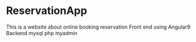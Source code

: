 # ReservationApp
This is a website about online booking reservation Front end using Angular9 Backend mysql php myadmin

